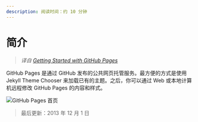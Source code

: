 ```yaml
---
description: 阅读时间：约 10 分钟
---
```


# 简介

> _译自 [Getting Started with GitHub Pages](https://guides.github.com/features/pages/)_

GitHub Pages 是通过 GitHub 发布的公共网页托管服务。最方便的方式是使用 Jekyll Theme Chooser 来加载已有的主题。之后，你可以通过 Web 或本地计算机远程修改 GitHub Pages 的内容和样式。

![GitHub Pages &#x9996;&#x9875;](https://guides.github.com/features/pages/pages-home-page.png)

> 最后更新：2013 年 12 月 1 日

